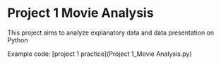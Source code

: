 # Project 1 Movie Analysis
This project aims to analyze explanatory data and data presentation on Python


Example code: [project 1 practice](Project 1_Movie Analysis.py)
